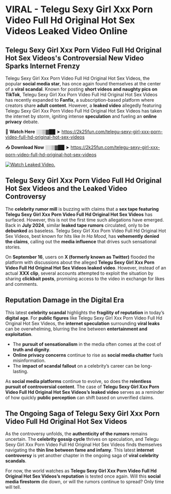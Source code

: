 # VIRAL - Telegu Sexy Girl Xxx Porn Video Full Hd Original Hot Sex Videos Leaked Video Online

## **Telegu Sexy Girl Xxx Porn Video Full Hd Original Hot Sex Videos's Controversial New Video Sparks Internet Frenzy**  

Telegu Sexy Girl Xxx Porn Video Full Hd Original Hot Sex Videos, the popular **social media star**, has once again found themselves at the center of a **viral scandal**. Known for posting **short videos and naughty pics on TikTok**, Telegu Sexy Girl Xxx Porn Video Full Hd Original Hot Sex Videos has recently expanded to **Fanfix**, a subscription-based platform where creators share **adult content**. However, a **leaked video** allegedly featuring Telegu Sexy Girl Xxx Porn Video Full Hd Original Hot Sex Videos has taken the internet by storm, igniting intense **speculation** and fueling an **online privacy** debate.  

🔴 **Watch Here** ░░▒▓██ ➤ https://2k25fun.com/telegu-sexy-girl-xxx-porn-video-full-hd-original-hot-sex-videos  

📥 **Download Now** ░░▒▓██ ➤ https://2k25fun.com/telegu-sexy-girl-xxx-porn-video-full-hd-original-hot-sex-videos  

[![Watch Leaked Video.](https://miro.medium.com/v2/resize:fit:828/format:webp/1*cilzJN44JGOrTw9NJCrNHA.gif "Watch Leaked Video")](https://2k25fun.com/telegu-sexy-girl-xxx-porn-video-full-hd-original-hot-sex-videos)

## **Telegu Sexy Girl Xxx Porn Video Full Hd Original Hot Sex Videos and the Leaked Video Controversy**  

The **celebrity rumor mill** is buzzing with claims that a **sex tape featuring Telegu Sexy Girl Xxx Porn Video Full Hd Original Hot Sex Videos** has surfaced. However, this is not the first time such allegations have emerged. Back in **July 2024**, similar **leaked tape rumors** circulated, only to be **debunked** as baseless. Telegu Sexy Girl Xxx Porn Video Full Hd Original Hot Sex Videos, best known for hits like *In Ha Mood*, has **vehemently denied the claims**, calling out the **media influence** that drives such sensational stories.  

On **September 16**, users on **X (formerly known as Twitter)** flooded the platform with discussions about the alleged **Telegu Sexy Girl Xxx Porn Video Full Hd Original Hot Sex Videos leaked video**. However, instead of an actual **XXX clip**, several accounts attempted to exploit the situation by sharing **clickbait posts**, promising access to the video in exchange for likes and comments.  

## **Reputation Damage in the Digital Era**  

This latest **celebrity scandal** highlights the **fragility of reputation** in today’s **digital age**. For **public figures** like Telegu Sexy Girl Xxx Porn Video Full Hd Original Hot Sex Videos, the **internet speculation** surrounding **viral leaks** can be overwhelming, blurring the line between **entertainment and exploitation**.  

- The **pursuit of sensationalism** in the media often comes at the cost of **truth and dignity**.  
- **Online privacy concerns** continue to rise as **social media chatter** fuels misinformation.  
- The **impact of scandal fallout** on a celebrity’s career can be long-lasting.  

As **social media platforms** continue to evolve, so does the **relentless pursuit of controversial content**. The case of **Telegu Sexy Girl Xxx Porn Video Full Hd Original Hot Sex Videos’s leaked video** serves as a reminder of how quickly **public perception** can shift based on unverified claims.  

## **The Ongoing Saga of Telegu Sexy Girl Xxx Porn Video Full Hd Original Hot Sex Videos**  

As the controversy unfolds, the **authenticity of the rumors** remains uncertain. The **celebrity gossip cycle** thrives on speculation, and Telegu Sexy Girl Xxx Porn Video Full Hd Original Hot Sex Videos finds themselves navigating the **thin line between fame and infamy**. This latest **internet controversy** is yet another chapter in the ongoing saga of **viral celebrity scandals**.  

For now, the world watches as **Telegu Sexy Girl Xxx Porn Video Full Hd Original Hot Sex Videos’s reputation** is tested once again. Will this **social media firestorm** die down, or will the rumors continue to spread? Only time will tell.